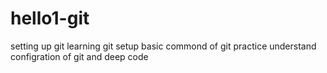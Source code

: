 # hello1-git
setting up git 
learning git setup
basic commond of git
practice
understand configration of git
and deep code


